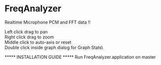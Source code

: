# FreqAnalyzer
Realtime Microphone PCM and FFT data !!


Left click drag to pan\
Right click drag to zoom\
Middle click to auto-axis or reset\
Double click inside graph dialog for Graph Stats\


***** INSTALLATION GUIDE *****
Run FreqAnalyzer.application on master

